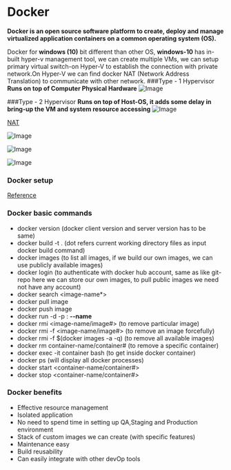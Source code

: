 Docker
=======

**Docker is an open source software platform to create, deploy and manage virtualized application containers on a common operating system (OS).**


Docker for **windows (10)** bit different than other OS, **windows-10** has in-built hyper-v management tool, we can create multiple VMs, we can setup primary virtual switch-on Hyper-V to establish the connection with private network.On Hyper-V we can find docker NAT (Network Address Translation) to communicate with other network. 
###Type - 1 Hypervisor
**Runs on top of Computer Physical Hardware**
![Image](https://github.com/java-manikanta/kubernetes/blob/master/docker/draft/hypervisor_type_1.jpg)

###Type - 2 Hypervisor
**Runs on top of Host-OS, it adds some delay in bring-up the VM and system resource accessing**
![Image](https://github.com/java-manikanta/kubernetes/blob/master/docker/draft/hypervisor_type_2.jpg)


[NAT](https://www.cisco.com/c/en/us/support/docs/ip/network-address-translation-nat/26704-nat-faq-00.html)

![Image](https://github.com/java-manikanta/kubernetes/blob/master/docker/draft/docker_architecture.png)


![Image](https://github.com/java-manikanta/kubernetes/blob/master/docker/draft/container_vs_vm_2.jpg)

![Image](https://github.com/java-manikanta/kubernetes/blob/master/docker/draft/container_vs_vm.png)


### Docker setup

[Reference](https://docs.docker.com/docker-for-windows/install/)


### Docker basic commands

* docker version (docker client version and server version has to be same)
* docker build -t <image-name> . (dot refers current working directory files as input docker build command)
* docker images (to list all images, if we build our own images, we can use publicly available images)
* docker login (to authenticate with docker hub account, same as like git-repo here we can store our own images, to pull public images we need not have any account)
* docker search <image-name*>
* docker pull image
* docker push image
* docker run -d -p <external-port>:<container-port> **--name** <container-name> <image-name>
* docker rmi <image-name/image#> (to remove particular image)
* docker rmi -f <image-name/image#> (to remove an image forcefully)
* docker rmi -f $(docker images -a -q) (to remove all available images)
* docker rm container-name/container# (to remove a specific container)
* docker exec -it container bash (to get inside docker container)
* docker ps (will display all docker processes)
* docker start <container-name/container#>
* docker stop <container-name/container#>


### Docker benefits 

* Effective resource management 
* Isolated application 
* No need to spend time in setting up QA,Staging and Production environment 
* Stack of custom images we can create (with specific features)
* Maintenance easy
* Build reusability 
* Can easily integrate with other devOp tools
